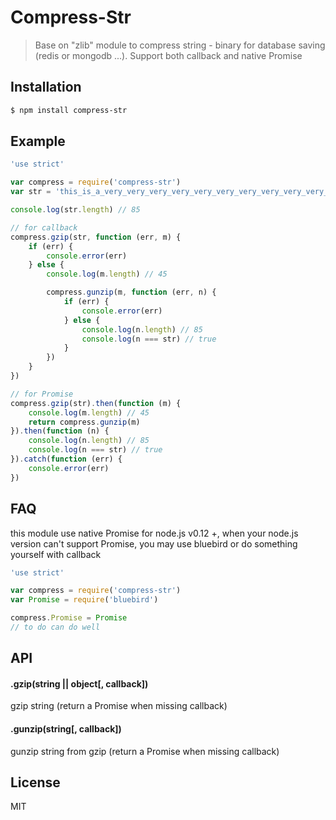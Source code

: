 # Compress-Str
> Base on "zlib" module to compress string - binary for database saving (redis or mongodb ...). Support both callback and native Promise

## Installation
```sh
$ npm install compress-str
```

## Example
```javascript
'use strict'

var compress = require('compress-str')
var str = 'this_is_a_very_very_very_very_very_very_very_very_very_very_very_very_long_string'

console.log(str.length) // 85

// for callback
compress.gzip(str, function (err, m) {
    if (err) {
        console.error(err)
    } else {
        console.log(m.length) // 45

        compress.gunzip(m, function (err, n) {
            if (err) {
                console.error(err)
            } else {
                console.log(n.length) // 85
                console.log(n === str) // true
            }
        })
    }
})

// for Promise
compress.gzip(str).then(function (m) {
    console.log(m.length) // 45
    return compress.gunzip(m)
}).then(function (n) {
    console.log(n.length) // 85
    console.log(n === str) // true
}).catch(function (err) {
    console.error(err)
})
```

## FAQ
this module use native Promise for node.js v0.12 +, when your node.js version can't support Promise, you may use bluebird or do something yourself with callback
```javascript
'use strict'

var compress = require('compress-str')
var Promise = require('bluebird')

compress.Promise = Promise
// to do can do well
```

## API
#### .gzip(string || object[, callback])
gzip string (return a Promise when missing callback)

#### .gunzip(string[, callback])
gunzip string from gzip (return a Promise when missing callback)

## License
MIT